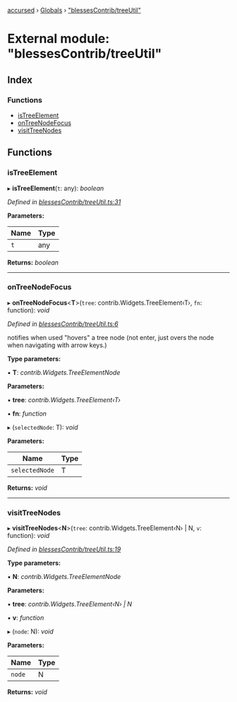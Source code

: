 [accursed](../README.md) › [Globals](../globals.md) › ["blessesContrib/treeUtil"](_blessescontrib_treeutil_.md)

# External module: "blessesContrib/treeUtil"

## Index

### Functions

* [isTreeElement](_blessescontrib_treeutil_.md#istreeelement)
* [onTreeNodeFocus](_blessescontrib_treeutil_.md#ontreenodefocus)
* [visitTreeNodes](_blessescontrib_treeutil_.md#visittreenodes)

## Functions

###  isTreeElement

▸ **isTreeElement**(`t`: any): *boolean*

*Defined in [blessesContrib/treeUtil.ts:31](https://github.com/cancerberoSgx/accursed/blob/468bf3c/src/blessesContrib/treeUtil.ts#L31)*

**Parameters:**

Name | Type |
------ | ------ |
`t` | any |

**Returns:** *boolean*

___

###  onTreeNodeFocus

▸ **onTreeNodeFocus**<**T**>(`tree`: contrib.Widgets.TreeElement‹T›, `fn`: function): *void*

*Defined in [blessesContrib/treeUtil.ts:6](https://github.com/cancerberoSgx/accursed/blob/468bf3c/src/blessesContrib/treeUtil.ts#L6)*

notifies when used "hovers" a tree node (not enter, just overs the node when navigating with arrow keys.)

**Type parameters:**

▪ **T**: *contrib.Widgets.TreeElementNode*

**Parameters:**

▪ **tree**: *contrib.Widgets.TreeElement‹T›*

▪ **fn**: *function*

▸ (`selectedNode`: T): *void*

**Parameters:**

Name | Type |
------ | ------ |
`selectedNode` | T |

**Returns:** *void*

___

###  visitTreeNodes

▸ **visitTreeNodes**<**N**>(`tree`: contrib.Widgets.TreeElement‹N› | N, `v`: function): *void*

*Defined in [blessesContrib/treeUtil.ts:19](https://github.com/cancerberoSgx/accursed/blob/468bf3c/src/blessesContrib/treeUtil.ts#L19)*

**Type parameters:**

▪ **N**: *contrib.Widgets.TreeElementNode*

**Parameters:**

▪ **tree**: *contrib.Widgets.TreeElement‹N› | N*

▪ **v**: *function*

▸ (`node`: N): *void*

**Parameters:**

Name | Type |
------ | ------ |
`node` | N |

**Returns:** *void*
